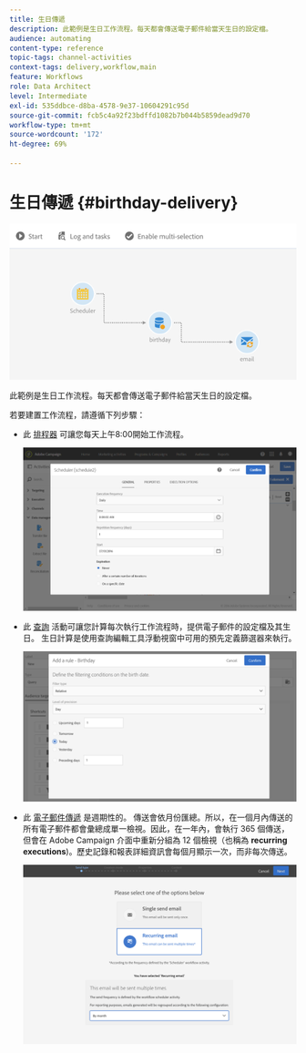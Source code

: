 ```yaml
---
title: 生日傳遞
description: 此範例是生日工作流程。每天都會傳送電子郵件給當天生日的設定檔。
audience: automating
content-type: reference
topic-tags: channel-activities
context-tags: delivery,workflow,main
feature: Workflows
role: Data Architect
level: Intermediate
exl-id: 535ddbce-d8ba-4578-9e37-10604291c95d
source-git-commit: fcb5c4a92f23bdffd1082b7b044b5859dead9d70
workflow-type: tm+mt
source-wordcount: '172'
ht-degree: 69%

---
```


# 生日傳遞 {#birthday-delivery}

![](assets/wkf_delivery_example_1.png)

此範例是生日工作流程。每天都會傳送電子郵件給當天生日的設定檔。

若要建置工作流程，請遵循下列步驟：

* 此 [排程器](../../automating/using/scheduler.md) 可讓您每天上午8:00開始工作流程。

  ![](assets/wkf_delivery_example_2.png)

* 此 [查詢](../../automating/using/query.md) 活動可讓您計算每次執行工作流程時，提供電子郵件的設定檔及其生日。 生日計算是使用查詢編輯工具浮動視窗中可用的預先定義篩選器來執行。

  ![](assets/wkf_delivery_example_3.png)

* 此 [電子郵件傳遞](../../automating/using/email-delivery.md) 是週期性的。 傳送會依月份匯總。所以，在一個月內傳送的所有電子郵件都會彙總成單一檢視。因此，在一年內，會執行 365 個傳送，但會在 Adobe Campaign 介面中重新分組為 12 個檢視（也稱為 **recurring executions**)。歷史記錄和報表詳細資訊會每個月顯示一次，而非每次傳送。

  ![](assets/wkf_delivery_example_4.png)
